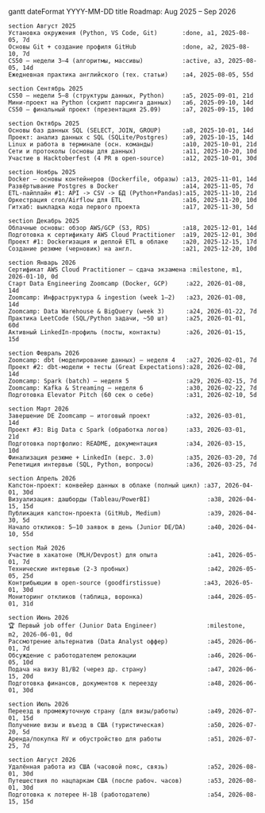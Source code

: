 
gantt
    dateFormat  YYYY-MM-DD
    title Roadmap: Aug 2025 – Sep 2026

    section Август 2025
    Установка окружения (Python, VS Code, Git)       :done, a1, 2025-08-05, 7d
    Основы Git + создание профиля GitHub             :done, a2, 2025-08-10, 7d
    CS50 – недели 3–4 (алгоритмы, массивы)           :active, a3, 2025-08-05, 14d
    Ежедневная практика английского (тех. статьи)    :a4, 2025-08-05, 55d

    section Сентябрь 2025
    CS50 – недели 5–8 (структуры данных, Python)     :a5, 2025-09-01, 21d
    Мини-проект на Python (скрипт парсинга данных)   :a6, 2025-09-10, 14d
    CS50 – финальный проект (презентация 25.09)      :a7, 2025-09-15, 10d

    section Октябрь 2025
    Основы баз данных SQL (SELECT, JOIN, GROUP)      :a8, 2025-10-01, 14d
    Проект: анализ данных с SQL (SQLite/Postgres)    :a9, 2025-10-15, 14d
    Linux и работа в терминале (осн. команды)        :a10, 2025-10-01, 21d
    Сети и протоколы (основы для данных)             :a11, 2025-10-20, 10d
    Участие в Hacktoberfest (4 PR в open-source)     :a12, 2025-10-01, 30d

    section Ноябрь 2025
    Docker – основы контейнеров (Dockerfile, образы) :a13, 2025-11-01, 14d
    Развёртывание Postgres в Docker                  :a14, 2025-11-05, 7d
    ETL-пайплайн #1: API -> CSV -> БД (Python+Pandas):a15, 2025-11-10, 21d
    Оркестрация cron/Airflow для ETL                 :a16, 2025-11-20, 10d
    Гитхаб: выкладка кода первого проекта            :a17, 2025-11-30, 5d

    section Декабрь 2025
    Облачные основы: обзор AWS/GCP (S3, RDS)         :a18, 2025-12-01, 14d
    Подготовка к сертификату AWS Cloud Practitioner  :a19, 2025-12-01, 30d
    Проект #1: Dockerизация и деплой ETL в облаке    :a20, 2025-12-15, 17d
    Создание резюме (черновик) на англ.              :a21, 2025-12-20, 10d

    section Январь 2026
    Сертификат AWS Cloud Practitioner – сдача экзамена :milestone, m1, 2026-01-10, 0d
    Старт Data Engineering Zoomcamp (Docker, GCP)     :a22, 2026-01-08, 14d
    Zoomcamp: Инфраструктура & ingestion (week 1–2)   :a23, 2026-01-08, 14d
    Zoomcamp: Data Warehouse & BigQuery (week 3)      :a24, 2026-01-22, 7d
    Практика LeetCode (SQL/Python задачи, ~50 шт)     :a25, 2026-01-01, 60d
    Активный LinkedIn-профиль (посты, контакты)       :a26, 2026-01-15, 15d

    section Февраль 2026
    Zoomcamp: dbt (моделирование данных) – неделя 4   :a27, 2026-02-01, 7d
    Проект #2: dbt-модели + тесты (Great Expectations):a28, 2026-02-08, 14d
    Zoomcamp: Spark (batch) – неделя 5                :a29, 2026-02-15, 7d
    Zoomcamp: Kafka & Streaming – неделя 6            :a30, 2026-02-22, 7d
    Подготовка Elevator Pitch (60 сек о себе)         :a31, 2026-02-10, 5d

    section Март 2026
    Завершение DE Zoomcamp – итоговый проект          :a32, 2026-03-01, 14d
    Проект #3: Big Data с Spark (обработка логов)     :a33, 2026-03-01, 21d
    Подготовка портфолио: README, документация        :a34, 2026-03-15, 10d
    Финализация резюме + LinkedIn (верс. 3.0)         :a35, 2026-03-20, 7d
    Репетиция интервью (SQL, Python, вопросы)         :a36, 2026-03-25, 7d

    section Апрель 2026
    Капстон-проект: конвейер данных в облаке (полный цикл) :a37, 2026-04-01, 30d
    Визуализация: дашборды (Tableau/PowerBI)                :a38, 2026-04-15, 15d
    Публикация капстон-проекта (GitHub, Medium)             :a39, 2026-04-30, 5d
    Начало откликов: 5–10 заявок в день (Junior DE/DA)      :a40, 2026-04-10, 55d

    section Май 2026
    Участие в хакатоне (MLH/Devpost) для опыта              :a41, 2026-05-01, 7d
    Технические интервью (2-3 пробных)                      :a42, 2026-05-05, 25d
    Контрибьюции в open-source (goodfirstissue)            :a43, 2026-05-01, 30d
    Мониторинг откликов (таблица, воронка)                  :a44, 2026-05-01, 31d

    section Июнь 2026
    🏆 Первый job offer (Junior Data Engineer)              :milestone, m2, 2026-06-01, 0d
    Рассмотрение альтернатив (Data Analyst оффер)           :a45, 2026-06-01, 7d
    Обсуждение с работодателем релокации                    :a46, 2026-06-05, 10d
    Подача на визу B1/B2 (через др. страну)                 :a47, 2026-06-15, 20d
    Подготовка финансов, документов к переезду              :a48, 2026-06-01, 30d

    section Июль 2026
    Переезд в промежуточную страну (для визы/работы)        :a49, 2026-07-01, 15d
    Получение визы и въезд в США (туристическая)            :a50, 2026-07-20, 5d
    Аренда/покупка RV и обустройство для работы             :a51, 2026-07-25, 7d

    section Август 2026
    Удалённая работа из США (часовой пояс, связь)           :a52, 2026-08-01, 30d
    Путешествия по нацпаркам США (после рабоч. часов)       :a53, 2026-08-01, 30d
    Подготовка к лотерее H-1B (работодателю)                :a54, 2026-08-15, 15d